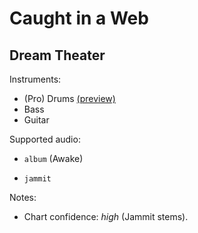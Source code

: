# Caught in a Web

## Dream Theater

Instruments:

  * (Pro) Drums [(preview)](http://pages.cs.wisc.edu/~tolly/customs/?title=caught-in-a-web&artist=dream-theater)
  * Bass
  * Guitar

Supported audio:

  * `album` (Awake)

  * `jammit`

Notes:

  * Chart confidence: *high* (Jammit stems).


